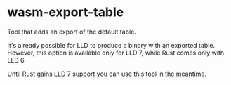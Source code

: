 # wasm-export-table

Tool that adds an export of the default table.

It's already possible for LLD to produce a binary with an exported table. 
However, this option is available only for LLD 7, while Rust comes only with LLD 6.

Until Rust gains LLD 7 support you can use this tool in the meantime.
